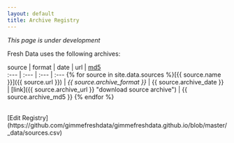 ```yaml
---
layout: default
title: Archive Registry
---
```

_This page is under development_

Fresh Data uses the following archives:

source | format | date | url | [md5](https://en.wikipedia.org/wiki/MD5 "uniquely identifies archive content")  
 :--- | :--- | :--- | :--- 
 {% for source in site.data.sources %}[{{ source.name }}]({{ source.url }}) | _{{ source.archive_format }}_ | {{ source.archive_date }} | [link]({{ source.archive_url }} "download source archive") | {{ source.archive_md5 }}
 {% endfor %}

<br/>
[Edit Registry](https://github.com/gimmefreshdata/gimmefreshdata.github.io/blob/master/_data/sources.csv)
